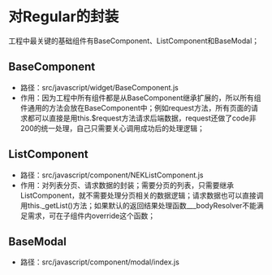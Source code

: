 # 对Regular的封装

工程中最关键的基础组件有BaseComponent、ListComponent和BaseModal；

## BaseComponent

* 路径：src/javascript/widget/BaseComponent.js
* 作用：因为工程中所有组件都是从BaseComponent继承扩展的，所以所有组件通用的方法会放在BaseComponent中；例如request方法，所有页面的请求都可以直接是用this.$request方法请求后端数据，request还做了code非200的统一处理，自己只需要关心调用成功后的处理逻辑；

## ListComponent

* 路径：src/javascript/component/NEKListComponent.js
* 作用：对列表分页、请求数据的封装；需要分页的列表，只需要继承ListComponent，就不需要处理分页相关的数据逻辑；请求数据也可以直接调用this._getList\(\)方法；如果默认的返回结果处理函数\_\_\_bodyResolver不能满足需求，可在子组件内override这个函数；

## BaseModal

* 路径：src/javascript/component/modal/index.js



